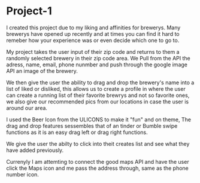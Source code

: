 # Project-1


I created this project due to my liking and affinities for brewerys. 
Many brewerys have opened up recently and at times you can find it hard to remeber how your experience was or even decide which one to go to.

My project takes the user input of their zip code and returns to them a randomly selected brewery in their zip code area. 
We Pull from the API the adress, name, email, phone nunmber and push through the google image API an image of the brewery.

We then give the user the ability to drag and drop the brewery's name into a list of liked or disliked, this allows us to create a profile in where the user can create a running list of their favorite brewrys and not so favorite ones, we also give our recommended pics from our locations in case the user is around our area.

I used the Beer Icon from the ULICONS to make it "fun" and on theme, The drag and drop features sessembles that of an tinder or Bumble swipe functions as it is an easy drag left or drag right functions. 

We give the user the abilty to click into theit creates list and see what they have added previously.

Currenyly I am attemting to connect the good maps API and have the user click the Maps icon and me pass the address through, same as the phone number icon.
